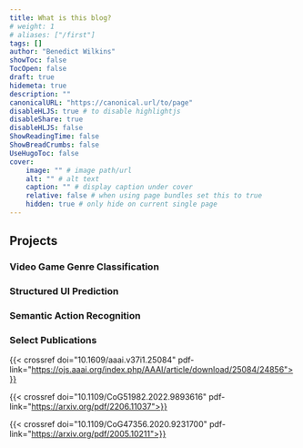 ```yaml
---
title: What is this blog?
# weight: 1
# aliases: ["/first"]
tags: []
author: "Benedict Wilkins"
showToc: false
TocOpen: false
draft: true
hidemeta: true
description: ""
canonicalURL: "https://canonical.url/to/page"
disableHLJS: true # to disable highlightjs
disableShare: true
disableHLJS: false
ShowReadingTime: false
ShowBreadCrumbs: false
UseHugoToc: false
cover:
    image: "" # image path/url
    alt: "" # alt text
    caption: "" # display caption under cover
    relative: false # when using page bundles set this to true
    hidden: true # only hide on current single page
---
```





## Projects

### Video Game Genre Classification

### Structured UI Prediction

### Semantic Action Recognition






### Select Publications

{{< crossref doi="10.1609/aaai.v37i1.25084" pdf-link="https://ojs.aaai.org/index.php/AAAI/article/download/25084/24856">}}

{{< crossref doi="10.1109/CoG51982.2022.9893616" pdf-link="https://arxiv.org/pdf/2206.11037">}}

{{< crossref doi="10.1109/CoG47356.2020.9231700" pdf-link="https://arxiv.org/pdf/2005.10211">}}


